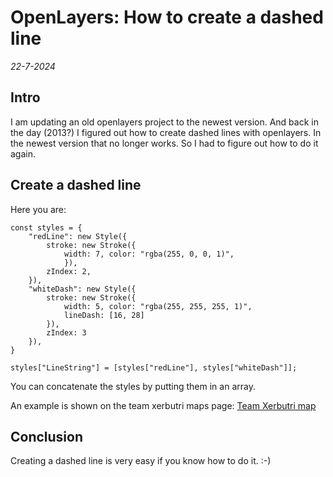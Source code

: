 # OpenLayers: How to create a dashed line

*22-7-2024*

## Intro  

I am updating an old openlayers project to the newest version. And back in the day (2013?) I figured out how to create dashed lines with openlayers. In the newest version that no longer works. So I had to figure out how to do it again.

## Create a dashed line  

Here you are:  

```js{4}
const styles = {
	"redLine": new Style({
		stroke: new Stroke({
			width: 7, color: "rgba(255, 0, 0, 1)",
			}),
		zIndex: 2,
	}),
	"whiteDash": new Style({
		stroke: new Stroke({
			width: 5, color: "rgba(255, 255, 255, 1)",
			lineDash: [16, 28]
		}),
		zIndex: 3
	}),
}

styles["LineString"] = [styles["redLine"], styles["whiteDash"]];
```

You can concatenate the styles by putting them in an array.  

An example is shown on the team xerbutri maps page: [Team Xerbutri map](https://teamxerbutri.github.io/map)  

## Conclusion

Creating a dashed line is very easy if you know how to do it. :-)



